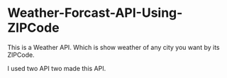 # Weather-Forcast-API-Using-ZIPCode

This is a Weather API. Which is show weather of any city you want by its ZIPCode.

I used two API two made this API.

